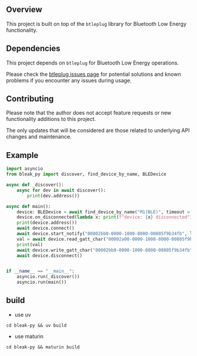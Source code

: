 ## Overview

This project is built on top of the `btleplug` library for Bluetooth Low Energy functionality.

## Dependencies

This project depends on `btleplug` for Bluetooth Low Energy operations.

Please check the [btleplug issues page](https://github.com/deviceplug/btleplug/issues)
for potential solutions and known problems if you encounter any issues during usage.

## Contributing

Please note that the author does not accept feature requests or new functionality additions to this project.

The only updates that will be considered are those related to underlying API changes and maintenance.

## Example

```python
import asyncio
from bleak_py import discover, find_device_by_name, BLEDevice

async def _discover():
    async for dev in await discover():
        print(dev.address())

async def main():
    device: BLEDevice = await find_device_by_name("M1(BLE)", timeout = 10)
    device.on_disconnected(lambda x: print(f"device: {x} disconnected"))
    print(device.address())
    await device.connect()
    await device.start_notify("00002bb0-0000-1000-8000-00805f9b34fb", lambda uuid, data: print(f"{uuid} received: {data}"))
    val = await device.read_gatt_char("00002a00-0000-1000-8000-00805f9b34fb")
    print(val)
    await device.write_gatt_char("00002bb0-0000-1000-8000-00805f9b34fb", [1, 2, 3, 4])
    await device.disconnect()


if __name__ == "__main__":
    asyncio.run(_discover())
    asyncio.run(main())
```

## build
* use uv
 ```shell
 cd bleak-py && uv build
 ```

* use maturin
 ```shell
 cd bleak-py && maturin build
 ```
